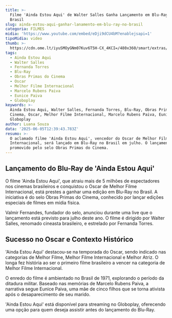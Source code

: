 ```yaml
---
title: >-
  Filme 'Ainda Estou Aqui' de Walter Salles Ganha Lançamento em Blu-Ray no
  Brasil
slug: ainda-estou-aqui-ganhar-lanamento-em-blu-ray-no-brasil
categoria: FILMES
midia: 'https://www.youtube.com/embed/eDji9dCU4bM?enablejsapi=1'
tipoMidia: video
thumb: >-
  https://cdn.ome.lt/iyuSMOyGNm07Kuv6T5H-CX_4KCI=/480x360/smart/extras/conteudos/imagem_2025-06-05_093129892.png
tags:
  - Ainda Estou Aqui
  - Walter Salles
  - Fernanda Torres
  - Blu-Ray
  - Obras Primas do Cinema
  - Oscar
  - Melhor Filme Internacional
  - Marcelo Rubens Paiva
  - Eunice Paiva
  - Globoplay
keywords: >-
  Ainda Estou Aqui, Walter Salles, Fernanda Torres, Blu-Ray, Obras Primas do
  Cinema, Oscar, Melhor Filme Internacional, Marcelo Rubens Paiva, Eunice Paiva,
  Globoplay
author: Luana Souza
data: '2025-06-05T12:39:43.783Z'
resumo: >-
  O aclamado filme 'Ainda Estou Aqui', vencedor do Oscar de Melhor Filme
  Internacional, será lançado em Blu-Ray no Brasil em julho. O lançamento é
  promovido pelo selo Obras Primas do Cinema.
---
```


## Lançamento do Blu-Ray de 'Ainda Estou Aqui'

O filme 'Ainda Estou Aqui', que atraiu mais de 5 milhões de espectadores nos cinemas brasileiros e conquistou o Oscar de Melhor Filme Internacional, está prestes a ganhar uma edição em Blu-Ray no Brasil. A iniciativa é do selo Obras Primas do Cinema, conhecido por lançar edições especiais de filmes em mídia física.

Valmir Fernandes, fundador do selo, anunciou durante uma live que o lançamento está previsto para julho deste ano. O filme é dirigido por Walter Salles, renomado cineasta brasileiro, e estrelado por Fernanda Torres. 

## Sucesso no Oscar e Contexto Histórico

'Ainda Estou Aqui' destacou-se na temporada do Oscar, sendo indicado nas categorias de Melhor Filme, Melhor Filme Internacional e Melhor Atriz. O longa fez história ao ser o primeiro filme brasileiro a vencer na categoria de Melhor Filme Internacional. 

O enredo do filme é ambientado no Brasil de 1971, explorando o período da ditadura militar. Baseado nas memórias de Marcelo Rubens Paiva, a narrativa segue Eunice Paiva, uma mãe de cinco filhos que se torna ativista após o desaparecimento de seu marido. 

'Ainda Estou Aqui' está disponível para streaming no Globoplay, oferecendo uma opção para quem deseja assistir antes do lançamento do Blu-Ray.
